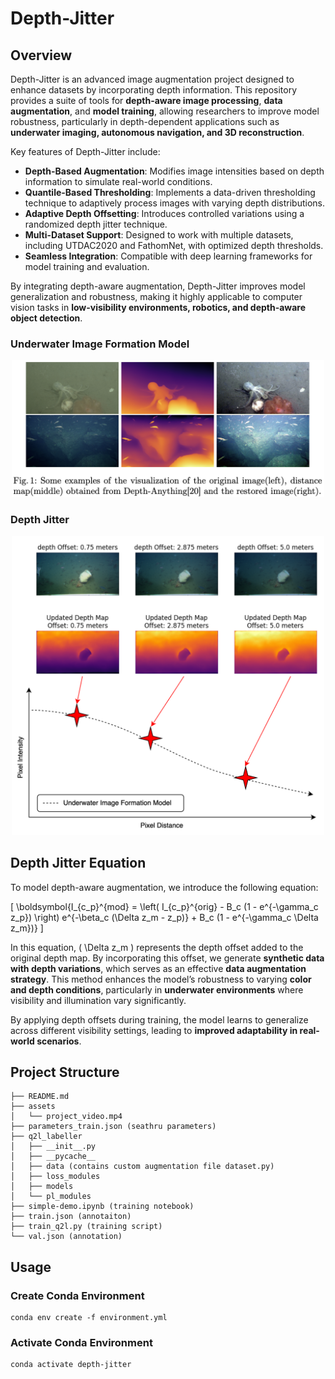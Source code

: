 # Depth-Jitter
## Overview
Depth-Jitter is an advanced image augmentation project designed to enhance datasets by incorporating depth information. This repository provides a suite of tools for **depth-aware image processing**, **data augmentation**, and **model training**, allowing researchers to improve model robustness, particularly in depth-dependent applications such as **underwater imaging, autonomous navigation, and 3D reconstruction**.

Key features of Depth-Jitter include:
- **Depth-Based Augmentation**: Modifies image intensities based on depth information to simulate real-world conditions.
- **Quantile-Based Thresholding**: Implements a data-driven thresholding technique to adaptively process images with varying depth distributions.
- **Adaptive Depth Offsetting**: Introduces controlled variations using a randomized depth jitter technique.
- **Multi-Dataset Support**: Designed to work with multiple datasets, including UTDAC2020 and FathomNet, with optimized depth thresholds.
- **Seamless Integration**: Compatible with deep learning frameworks for model training and evaluation.

By integrating depth-aware augmentation, Depth-Jitter improves model generalization and robustness, making it highly applicable to computer vision tasks in **low-visibility environments, robotics, and depth-aware object detection**.


### Underwater Image Formation Model
<p align="center">
  <img src="assets/seathru.png" alt="Alt Text" width="500"/>
</p>

### Depth Jitter 
<p align="center">
  <img src="assets/depth-jitter-white.png" alt="Alt Text" width="500"/>
</p>


## Depth Jitter Equation

To model depth-aware augmentation, we introduce the following equation:

\[
\boldsymbol{I_{c_p}^{mod} = \left( I_{c_p}^{orig} - B_c (1 - e^{-\gamma_c z_p}) \right) e^{-\beta_c (\Delta z_m - z_p)} + B_c (1 - e^{-\gamma_c \Delta z_m})}
\]

In this equation, \( \Delta z_m \) represents the depth offset added to the original depth map. By incorporating this offset, we generate **synthetic data with depth variations**, which serves as an effective **data augmentation strategy**. This method enhances the model’s robustness to varying **color and depth conditions**, particularly in **underwater environments** where visibility and illumination vary significantly.

By applying depth offsets during training, the model learns to generalize across different visibility settings, leading to **improved adaptability in real-world scenarios**.

## Project Structure

```
├── README.md
├── assets
│   └── project_video.mp4
├── parameters_train.json (seathru parameters)
├── q2l_labeller
│   ├── __init__.py
│   ├── __pycache__
│   ├── data (contains custom augmentation file dataset.py)
│   ├── loss_modules
│   ├── models
│   └── pl_modules
├── simple-demo.ipynb (training notebook)
├── train.json (annotaiton)
├── train_q2l.py (training script)
└── val.json (annotation)
```
## Usage
### Create Conda Environment
```
conda env create -f environment.yml

```
### Activate Conda Environment
```
conda activate depth-jitter

```
